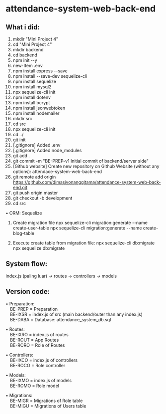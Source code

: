 # attendance-system-web-back-end

## What i did:

1. mkdir "Mini Project 4"
2. cd "Mini Project 4"
3. mkdir backend
4. cd backend
5. npm init --y
6. new-Item .env
7. npm install express --save
8. npm install --save-dev sequelize-cli
9. npm install sequelize
10. npm install mysql2
11. npx sequelize-cli init
12. npm install dotenv
13. npm install bcrypt
14. npm install jsonwebtoken
15. npm install nodemailer
16. mkdir src
17. cd src
18. npx sequelize-cli init
19. cd ../
20. git init
21. [.gitignore] Added .env
22. [.gitignore] Added node_modules
23. git add .
24. git commit -m "BE-PREP-v1 Initial commit of backend/server side"
25. [Github website] Create new repository on Github Website (without any options): attendace-system-web-back-end
26. git remote add origin https://github.com/dimasivonanggitama/attendance-system-web-back-end.git
27. git push origin master
28. git checkout -b development
29. cd src

• ORM: Sequelize
1. Create migration file
npx sequelize-cli migration:generate --name create-user-table
npx sequelize-cli migration:generate --name create-blog-table

2. Execute create table from migration file:
npx sequelize-cli db:migrate
npx sequelize db:migrate

## System flow:

index.js (paling luar) -> routes -> controllers -> models

## Version code:
• Preparation:\
&emsp;BE-PREP = Preparation\
&emsp;BE-IXSR = index.js of src (main backend/outer than any index.js)\
&emsp;BE-DABA = Database: attendance_system_db.sql

• Routes:\
&emsp;BE-IXRO = index.js of routes\
&emsp;BE-ROUT = App Routes\
&emsp;BE-RORO = Role of Routes

• Controllers:\
&emsp;BE-IXCO = index.js of controllers\
&emsp;BE-ROCO = Role controller

• Models:\
&emsp;BE-IXMO = index.js of models\
&emsp;BE-ROMO = Role model

• Migrations:\
&emsp;BE-MIGR = Migrations of Role table\
&emsp;BE-MIGU = Migrations of Users table